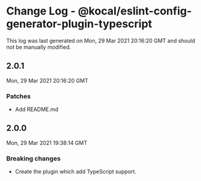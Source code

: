# Change Log - @kocal/eslint-config-generator-plugin-typescript

This log was last generated on Mon, 29 Mar 2021 20:16:20 GMT and should not be manually modified.

## 2.0.1
Mon, 29 Mar 2021 20:16:20 GMT

### Patches

- Add README.md

## 2.0.0
Mon, 29 Mar 2021 19:38:14 GMT

### Breaking changes

- Create the plugin which add TypeScript support.

